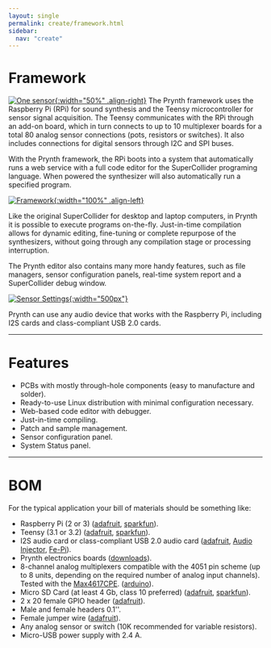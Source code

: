 ```yaml
---
layout: single
permalink: create/framework.html
sidebar:
  nav: "create"
---
```


<style>
table, tr, td, th {border: 0px;font-size: 1em;}
</style>

# Framework

[![One sensor](../images/framework_intro/prynth_system_one_sensor.jpg){:width="50%" .align-right}](../images/prynth_system_one_sensor.jpg) The Prynth framework uses the Raspberry Pi (RPi) for sound synthesis and the Teensy microcontroller for sensor signal acquisition. The Teensy communicates with the RPi through an add-on board, which in turn connects to up to 10 multiplexer boards for a total 80 analog sensor connections (pots, resistors or switches). It also includes connections for digital sensors through I2C and SPI buses.

With the Prynth framework, the RPi boots into a system that automatically runs a web service with a full code editor for the SuperCollider programing language. When powered the synthesizer will also automatically run a specified program.

[![Framework](../images/framework_intro/editor_simple_sine.png){:width="100%" .align-left}](../images/framework_diagram.png)

Like the original SuperCollider for desktop and laptop computers, in Prynth it is possible to execute programs on-the-fly. Just-in-time compilation allows for dynamic editing, fine-tuning or complete repurpose of the synthesizers, without going through any compilation stage or processing interruption.

The Prynth editor also contains many more handy features, such as file managers, sensor configuration panels, real-time system report and a SuperCollider debug window.

[![Sensor Settings](../images/framework_intro/sensor_settings_action.png){:width="500px"}](../images/framework_intro/sensor_settings_action.png)

Prynth can use any audio device that works with the Raspberry Pi, including I2S cards and class-compliant USB 2.0 cards.

---

# Features

  - PCBs with mostly through-hole components (easy to manufacture and solder).
  - Ready-to-use Linux distribution with minimal configuration necessary.
  - Web-based code editor with debugger.
  - Just-in-time compiling.
  - Patch and sample management.
  - Sensor configuration panel.
  - System Status panel.

---

# BOM

For the typical application your bill of materials should be something like:

- Raspberry Pi (2 or 3) ([adafruit](https://www.adafruit.com/products/3055), [sparkfun](https://www.sparkfun.com/products/13825)).
- Teensy (3.1 or 3.2) ([adafruit](https://www.adafruit.com/products/2756), [sparkfun](https://www.sparkfun.com/products/13736)).
- I2S audio card or class-compliant USB 2.0 audio card ([adafruit](https://www.adafruit.com/?q=audio%20card%20raspberry%20pi), [Audio Injector](http://www.audioinjector.net/), [Fe-Pi](https://fe-pi.com/)).
- Prynth electronics boards ([downloads](/create/downloads.html)).
- 8-channel analog multiplexers compatible with the 4051 pin scheme (up to 8 units, depending on the required number of analog input channels). Tested with the [Max4617CPE](http://datasheets.maximintegrated.com/en/ds/MAX4617-MAX4619.pdf). ([arduino](http://playground.arduino.cc/Learning/4051)).
- Micro SD Card (at least 4 Gb, class 10 preferred) ([adafruit](https://www.adafruit.com/products/1294), [sparkfun](https://www.sparkfun.com/products/13833)).
- 2 x 20 female GPIO header ([adafruit](https://www.adafruit.com/products/2222)).
- Male and female headers 0.1''.
- Female jumper wire ([adafruit](https://www.adafruit.com/products/266)).
- Any analog sensor or switch (10K recommended for variable resistors).
- Micro-USB power supply with 2.4 A.
